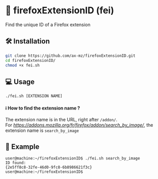 # 🦊 firefoxExtensionID (fei)
Find the unique ID of a Firefox extension

## 🛠️ Installation
```bash
git clone https://github.com/ax-mz/firefoxExtensionID.git
cd firefoxExtensionID/
chmod +x fei.sh
```

## 💻 Usage
```bash
./fei.sh [EXTENSION NAME]
```
#### ℹ️ How to find the extension name ?
The extension name is in the URL, right after `/addon/`. <br>
For *https://addons.mozilla.org/fr/firefox/addon/search_by_image/*, the extension name is `search_by_image` <br>

## 👀 Example
```console
user@machine:~/firefoxExtensionID$ ./fei.sh search_by_image
ID found:
{2e5ff8c8-32fe-46d0-9fc8-6b8986621f3c}
user@machine:~/firefoxExtensionID$
```
